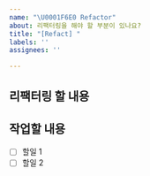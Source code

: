 ```yaml
---
name: "\U0001F6E0 Refactor"
about: 리팩터링을 해야 할 부분이 있나요?
title: "[Refact] "
labels: ''
assignees: ''

---
```


## 리팩터링 할 내용


## 작업할 내용
- [ ] 할일 1
- [ ] 할일 2
